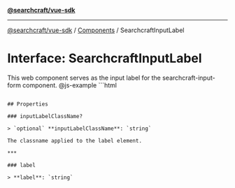[**@searchcraft/vue-sdk**](/reference/sdk/js-vue/README.md)

***

[@searchcraft/vue-sdk](/reference/sdk/js-vue/globals.md) / [Components](/reference/sdk/js-vue/namespaces/Components/README.md) / SearchcraftInputLabel

# Interface: SearchcraftInputLabel

This web component serves as the input label for the searchcraft-input-form component.
@js-example ```html
<searchcraft-input-label label="Search" />
```

## Properties

### inputLabelClassName?

> `optional` **inputLabelClassName**: `string`

The classname applied to the label element.

***

### label

> **label**: `string`
